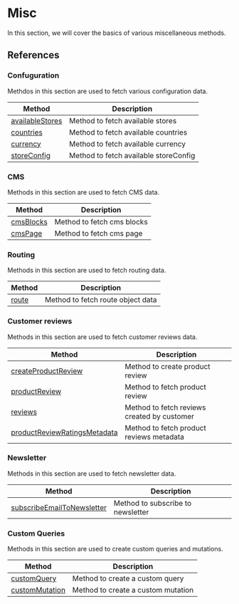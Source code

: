 # Misc
In this section, we will cover the basics of various miscellaneous methods.

## References

### Confuguration
Methdos in this section are used to fetch various configuration data.

| Method                                                             | Description                      |
|--------------------------------------------------------------------|----------------------------------|
| [availableStores](../api/magento-sdk/availableStores) | Method to fetch available stores |
| [countries](../api/magento-sdk/countries)             | Method to fetch available countries |
| [currency](../api/magento-sdk/currency)               | Method to fetch available currency |
| [storeConfig](../api/magento-sdk/storeConfig)            | Method to fetch available storeConfig |

### CMS
Methods in this section are used to fetch CMS data.

| Method                                                             | Description                      |
|--------------------------------------------------------------------|----------------------------------|
| [cmsBlocks](../api/magento-sdk/cmsBlocks) | Method to fetch cms blocks |
| [cmsPage](../api/magento-sdk/cmsPage)             | Method to fetch cms page |

### Routing
Methods in this section are used to fetch routing data.

| Method                                       | Description                       |
|----------------------------------------------|-----------------------------------|
| [route](../api/magento-sdk/route) | Method to fetch route object data |

### Customer reviews
Methods in this section are used to fetch customer reviews data.

| Method                                                                                       | Description                                 |
|----------------------------------------------------------------------------------------------|---------------------------------------------|
| [createProductReview](../api/magento-sdk/createProductReview)                   | Method to create product review             |
| [productReview](../api/magento-sdk/productReview)                               | Method to fetch product review              |
| [reviews](../api/magento-sdk/reviews)                                     | Method to fetch reviews created by customer |
| [productReviewRatingsMetadata](../api/magento-sdk/productReviewRatingsMetadata) | Method to fetch product reviews metadata    |

### Newsletter
Methods in this section are used to fetch newsletter data.

| Method                                                                              | Description                              |
|-------------------------------------------------------------------------------------|------------------------------------------|
| [subscribeEmailToNewsletter](../api/magento-sdk/subscribeEmailToNewsletter) | Method to subscribe to newsletter          |

### Custom Queries
Methods in this section are used to create custom queries and mutations.

| Method                                                     | Description                        |
|------------------------------------------------------------|------------------------------------|
| [customQuery](../api/magento-sdk/customQuery) | Method to create a custom query    |
| [customMutation](../api/magento-sdk/customMutation) | Method to create a custom mutation |



